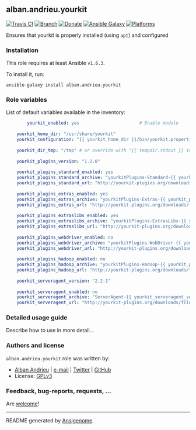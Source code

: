 ## alban.andrieu.yourkit

[![Travis CI](http://img.shields.io/travis/AlbanAndrieu/ansible-yourkit.svg?style=flat)](http://travis-ci.org/AlbanAndrieu/ansible-yourkit) [![Branch](http://img.shields.io/github/tag/AlbanAndrieu/ansible-yourkit.svg?style=flat-square)](https://github.com/AlbanAndrieu/ansible-yourkit/tree/master) [![Donate](https://img.shields.io/gratipay/AlbanAndrieu.svg?style=flat)](https://www.gratipay.com/AlbanAndrieu)  [![Ansible Galaxy](http://img.shields.io/badge/galaxy-alban.andrieu.yourkit-blue.svg?style=flat)](https://galaxy.ansible.com/list#/roles/1997) [![Platforms](http://img.shields.io/badge/platforms-ubuntu-lightgrey.svg?style=flat)](#)

Ensures that yourkit is properly installed (using `apt`) and configured

### Installation

This role requires at least Ansible `v1.6.3`. 

To install it, run:

    ansible-galaxy install alban.andrieu.yourkit



### Role variables

List of default variables available in the inventory:

```yaml
        yourkit_enabled: yes                       # Enable module
    
    yourkit_home_dir: "/usr/share/yourkit"
    yourkit_configuration: "{{ yourkit_home_dir }}/bin/yourkit.properties"
    
    yourkit_dir_tmp: "/tmp" # or override with "{{ tempdir.stdout }} in order to have be sure to download the file"
    
    yourkit_plugins_version: "1.2.0"
    
    yourkit_plugins_standard_enabled: yes
    yourkit_plugins_standard_archive: "yourkitPlugins-Standard-{{ yourkit_plugins_version }}.zip"
    yourkit_plugins_standard_url: "http://yourkit-plugins.org/downloads/file/{{ yourkit_plugins_standard_archive }}"
    
    yourkit_plugins_extras_enabled: yes
    yourkit_plugins_extras_archive: "yourkitPlugins-Extras-{{ yourkit_plugins_version }}.zip"
    yourkit_plugins_extras_url: "http://yourkit-plugins.org/downloads/file/{{ yourkit_plugins_extras_archive }}"
    
    yourkit_plugins_extraslibs_enabled: yes
    yourkit_plugins_extraslibs_archive: "yourkitPlugins-ExtrasLibs-{{ yourkit_plugins_version }}.zip"
    yourkit_plugins_extraslibs_url: "http://yourkit-plugins.org/downloads/file/{{ yourkit_plugins_extraslibs_archive }}"
    
    yourkit_plugins_webdriver_enabled: no
    yourkit_plugins_webdriver_archive: "yourkitPlugins-WebDriver-{{ yourkit_plugins_version }}.zip"
    yourkit_plugins_webdriver_url: "http://yourkit-plugins.org/downloads/file/{{ yourkit_plugins_webdriver_archive }}"
    
    yourkit_plugins_hadoop_enabled: no
    yourkit_plugins_hadoop_archive: "yourkitPlugins-Hadoop-{{ yourkit_plugins_version }}.zip"
    yourkit_plugins_hadoop_url: "http://yourkit-plugins.org/downloads/file/{{ yourkit_plugins_hadoop_archive }}"
    
    yourkit_serveragent_version: "2.2.1"
    
    yourkit_serveragent_enabled: no
    yourkit_serveragent_archive: "ServerAgent-{{ yourkit_serveragent_version }}.zip"
    yourkit_serveragent_url: "http://yourkit-plugins.org/downloads/file/{{ yourkit_serveragent_archive }}"
```


### Detailed usage guide

Describe how to use in more detail...


### Authors and license

`alban.andrieu.yourkit` role was written by:
- [Alban Andrieu](fr.linkedin.com/in/nabla/) | [e-mail](mailto:alban.andrieu@free.fr) | [Twitter](https://twitter.com/AlbanAndrieu) | [GitHub](https://github.com/AlbanAndrieu)
- License: [GPLv3](https://tldrlegal.com/license/gnu-general-public-license-v3-%28gpl-3%29)

### Feedback, bug-reports, requests, ...

Are [welcome](https://github.com/AlbanAndrieu/ansible-yourkit/issues)!

***

README generated by [Ansigenome](https://github.com/nickjj/ansigenome/).
